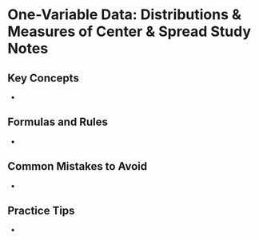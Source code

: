 # One-Variable Data: Distributions & Measures of Center & Spread Study Notes

## Key Concepts

- 

## Formulas and Rules

- 

## Common Mistakes to Avoid

- 

## Practice Tips

- 

